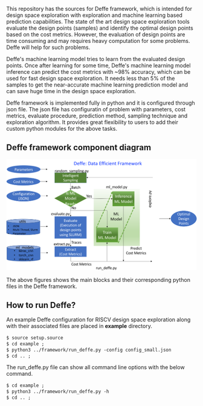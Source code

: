 This repository has the sources for Deffe framework, which is intended for design space exploration with exploration and machine learning based prediction capabilities. The state of the art design space exploration tools evaluate the design points (samples) and identify the optimal design points based on the cost metrics. However, the evaluation of design points are time consuming and may requires heavy computation for some problems. Deffe will help for such problems. 

Deffe's machine learning model tries to learn from the evaluated design points. Once after learning for some time, Deffe's machine learning model inference can predict the cost metrics with ~98% accuracy, which can be used for fast design space exploration. It needs less than 5% of the samples to get the near-accurate machine learning prediction model and can save huge time in the design space exploration. 

Deffe framework is implemented fully in python and it is configured through json file. The json file has configuratin of problem with parameters, cost metrics, evaluate procedure, prediction method, sampling technique and exploration algorithm. It provides great flexibility to users to add their custom python modules for the above tasks. 

## Deffe framework component diagram
![header image](docs/deffe-block-diagram.svg)

The above figures shows the main blocks and their corresponding python files in the Deffe framework.

## How to run Deffe?
An example Deffe configuration for RISCV design space exploration along with their associated files are placed in <b>example</b> directory. 
```
$ source setup.source
$ cd example ; 
$ python3 ../framework/run_deffe.py -config config_small.json
$ cd .. ;
```

The run_deffe.py file can show all command line options with the below command.
```
$ cd example ;
$ python3 ../framework/run_deffe.py -h
$ cd .. ;
```

